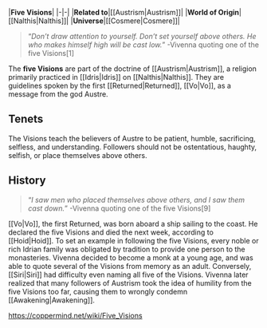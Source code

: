 |**Five Visions**|
|-|-|
|**Related to**|[[Austrism\|Austrism]]|
|**World of Origin**|[[Nalthis\|Nalthis]]|
|**Universe**|[[Cosmere\|Cosmere]]|

>“*Don’t draw attention to yourself. Don’t set yourself above others. He who makes himself high will be cast low.*”
\-Vivenna quoting one of the five Visions[1]


The **five Visions** are part of the doctrine of [[Austrism\|Austrism]], a religion primarily practiced in [[Idris\|Idris]] on [[Nalthis\|Nalthis]]. They are guidelines spoken by the first [[Returned\|Returned]], [[Vo\|Vo]], as a message from the god Austre.

## Tenets
The Visions teach the believers of Austre to be patient, humble, sacrificing, selfless, and understanding. Followers should not be ostentatious, haughty, selfish, or place themselves above others.

## History
>“*I saw men who placed themselves above others, and I saw them cast down.*”
\-Vivenna quoting one of the five Visions[9]


[[Vo\|Vo]], the first Returned, was born aboard a ship sailing to the coast. He declared the five Visions and died the next week, according to [[Hoid\|Hoid]].
To set an example in following the five Visions, every noble or rich Idrian family was obligated by tradition to provide one person to the monasteries. Vivenna decided to become a monk at a young age, and was able to quote several of the Visions from memory as an adult. Conversely, [[Siri\|Siri]] had difficulty even naming all five of the Visions.
Vivenna later realized that many followers of Austrism took the idea of humility from the five Visions too far, causing them to wrongly condemn [[Awakening\|Awakening]].



https://coppermind.net/wiki/Five_Visions